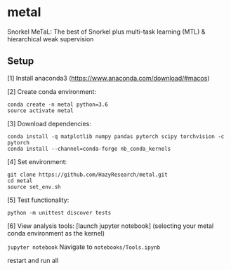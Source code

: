 # metal
Snorkel MeTaL: The best of Snorkel plus multi-task learning (MTL) &amp; hierarchical weak supervision

## Setup
[1] Install anaconda3 (https://www.anaconda.com/download/#macos)

[2] Create conda environment:
```
conda create -n metal python=3.6
source activate metal
```

[3] Download dependencies:
```
conda install -q matplotlib numpy pandas pytorch scipy torchvision -c pytorch
conda install --channel=conda-forge nb_conda_kernels
```

[4] Set environment:
```
git clone https://github.com/HazyResearch/metal.git
cd metal
source set_env.sh
```

[5] Test functionality:
```
python -m unittest discover tests
```

[6] View analysis tools:
[launch jupyter notebook] (selecting your metal conda environment as the kernel)

```jupyter notebook```
Navigate to ```notebooks/Tools.ipynb```

restart and run all
